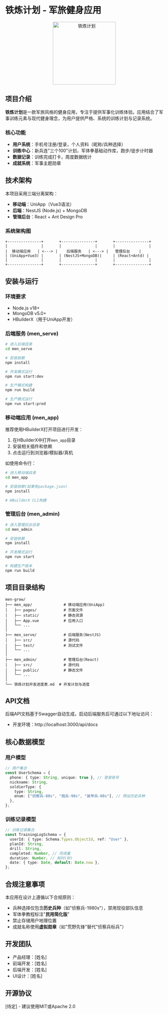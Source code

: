 # 铁炼计划 - 军旅健身应用

<p align="center">
  <img src="https://placeholder-for-logo-url.com/logo.png" alt="铁炼计划" width="200" />
</p>

## 项目介绍

**铁炼计划**是一款军旅风格的健身应用，专注于提供军事化训练体验。应用结合了军事训练元素与现代健身理念，为用户提供严格、系统的训练计划与记录系统。

### 核心功能

- **用户系统**：手机号注册/登录，个人资料（昵称/兵种选择）
- **训练中心**：新兵连"三个100"计划，军体拳基础动作库，跑步/徒步计时器
- **数据记录**：训练完成打卡，周度数据统计
- **成就系统**：军事主题勋章

## 技术架构

本项目采用三端分离架构：

- **移动端**：UniApp（Vue3语法）
- **后端**：NestJS (Node.js) + MongoDB
- **管理后台**：React + Ant Design Pro

### 系统架构图

```
+---------------+       +---------------+       +---------------+
|               |       |               |       |               |
|  移动端应用   | <---> |    后端服务   | <---> |   管理后台    |
| (UniApp+Vue3) |       | (NestJS+MongoDB)|     | (React+Antd) |
|               |       |               |       |               |
+---------------+       +---------------+       +---------------+
```

## 安装与运行

### 环境要求

- Node.js v18+
- MongoDB v5.0+
- HBuilderX（用于UniApp开发）

### 后端服务 (men_serve)

```bash
# 进入后端目录
cd men_serve

# 安装依赖
npm install

# 开发模式运行
npm run start:dev

# 生产模式构建
npm run build

# 生产模式运行
npm run start:prod
```

### 移动端应用 (men_app)

推荐使用HBuilderX打开项目进行开发：

1. 在HBuilderX中打开`men_app`目录
2. 安装相关插件和依赖
3. 点击运行到浏览器/模拟器/真机

如使用命令行：

```bash
# 进入移动端目录
cd men_app

# 安装依赖(如果有package.json)
npm install

# HBuilderX CLI构建
```

### 管理后台 (men_admin)

```bash
# 进入管理后台目录
cd men_admin

# 安装依赖
npm install

# 开发模式运行
npm run start

# 构建生产版本
npm run build
```

## 项目目录结构

```
men-grow/
├── men_app/              # 移动端应用(UniApp)
│   ├── pages/            # 页面文件
│   ├── static/           # 静态资源
│   ├── App.vue           # 应用入口
│   └── ...               
│
├── men_serve/            # 后端服务(NestJS)
│   ├── src/              # 源代码
│   ├── test/             # 测试文件
│   └── ...               
│
├── men_admin/            # 管理后台(React)
│   ├── src/              # 源代码
│   ├── public/           # 静态文件
│   └── ...               
│
└── 铁炼计划开发进度表.md  # 开发计划与进度
```

## API文档

后端API文档基于Swagger自动生成，启动后端服务后可通过以下地址访问：

- 开发环境：http://localhost:3000/api/docs

## 核心数据模型

### 用户模型

```typescript
// 用户集合
const UserSchema = {
  phone: { type: String, unique: true }, // 登录账号
  nickname: String,
  soldierType: {
    type: String,
    enum: ["侦察兵-80s", "炮兵-90s", "装甲兵-00s"], // 预设历史兵种
  },
};
```

### 训练记录模型

```typescript
// 训练记录集合
const TrainingLogSchema = {
  userId: { type: Schema.Types.ObjectId, ref: "User" },
  planId: String,
  drill: String,
  completed: Number, // 完成量
  duration: Number, // 耗时(秒)
  date: { type: Date, default: Date.now },
};
```

## 合规注意事项

本应用在设计上遵循以下合规原则：

- 兵种选择仅包含**历史兵种**（如"侦察兵-1980s"），禁用现役部队信息
- 军体拳教程标注"**民用简化版**"
- 禁止存储用户地理位置
- 成就名称使用**虚拟勋章**（如"荒野先锋"替代"侦察兵标兵"）

## 开发团队

- 产品经理：[姓名]
- 前端开发：[姓名]
- 后端开发：[姓名]
- UI设计：[姓名]

## 开源协议

[待定] - 建议使用MIT或Apache 2.0
